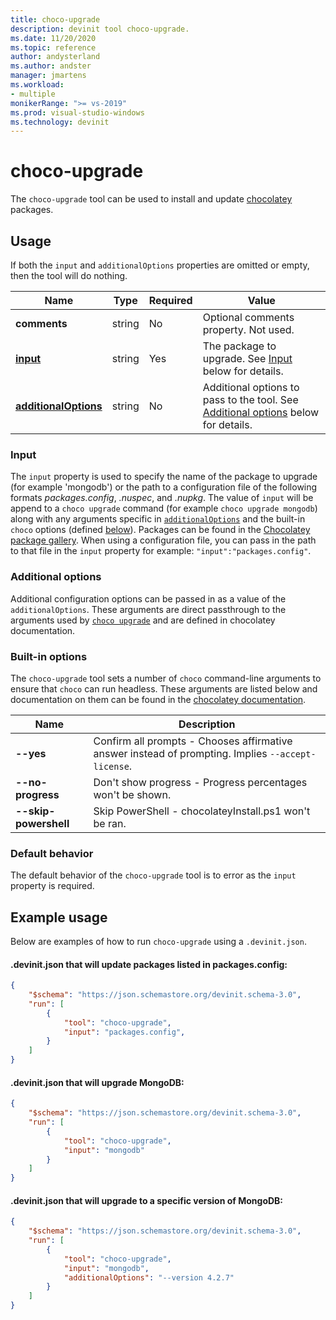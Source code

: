 ```yaml
---
title: choco-upgrade
description: devinit tool choco-upgrade.
ms.date: 11/20/2020
ms.topic: reference
author: andysterland
ms.author: andster
manager: jmartens
ms.workload:
- multiple
monikerRange: ">= vs-2019"
ms.prod: visual-studio-windows
ms.technology: devinit
---
```

# choco-upgrade

The `choco-upgrade` tool can be used to install and update [chocolatey](https://chocolatey.org/docs/commandsupgrade) packages.

## Usage

If both the `input` and `additionalOptions` properties are omitted or empty, then the tool will do nothing.

| Name                                             | Type   | Required  | Value                                                                                                          |
|--------------------------------------------------|--------|-----------|----------------------------------------------------------------------------------------------------------------|
| **comments**                                     | string | No        | Optional comments property. Not used.                                                                          |
| [**input**](#input)                              | string | Yes       | The package to upgrade. See [Input](#input) below for details.                                                 |
| [**additionalOptions**](#additional-options)     | string | No        | Additional options to pass to the tool. See [Additional options](#additional-options) below for details.       |

### Input

The `input` property is used to specify the name of the package to upgrade (for example 'mongodb') or the path to a configuration file of the following formats _packages.config_, _.nuspec_, and _.nupkg_. The value of `input` will be append to a `choco upgrade` command (for example `choco upgrade mongodb`) along with any arguments specific in [`additionalOptions`](#additional-options) and the built-in `choco` options (defined [below](#built-in-options)). Packages can be found in the [Chocolatey package gallery](https://chocolatey.org/packages). When using a configuration file, you can pass in the path to that file in the `input` property for example: `"input":"packages.config"`.

### Additional options

Additional configuration options can be passed in as a value of the `additionalOptions`. These arguments are direct passthrough to the arguments used by [`choco upgrade`](https://chocolatey.org/docs/commands-upgrade) and are defined in chocolatey documentation.

### Built-in options

The `choco-upgrade` tool sets a number of `choco` command-line arguments to ensure that `choco` can run headless. These arguments are listed below and documentation on them can be found in the [chocolatey documentation](https://chocolatey.org/docs/).

| Name                  | Description                                                                                        |
|-----------------------|----------------------------------------------------------------------------------------------------|
| **--yes**             | Confirm all prompts - Chooses affirmative answer instead of prompting. Implies `--accept-license`. |
| **--no-progress**     | Don't show progress - Progress percentages won't be shown.                                         |
| **--skip-powershell** | Skip PowerShell - chocolateyInstall.ps1 won't be ran.                                              |

### Default behavior

The default behavior of the `choco-upgrade` tool is to error as the `input` property is required.

## Example usage
Below are examples of how to run `choco-upgrade` using a `.devinit.json`.

#### .devinit.json that will update packages listed in packages.config:
```json
{
    "$schema": "https://json.schemastore.org/devinit.schema-3.0",
    "run": [
        {
            "tool": "choco-upgrade",
            "input": "packages.config",
        }
    ]
}
```

#### .devinit.json that will upgrade MongoDB:
```json
{
    "$schema": "https://json.schemastore.org/devinit.schema-3.0",
    "run": [
        {
            "tool": "choco-upgrade",
            "input": "mongodb"
        }
    ]
}
```

#### .devinit.json that will upgrade to a specific version of MongoDB:
```json
{
    "$schema": "https://json.schemastore.org/devinit.schema-3.0",
    "run": [
        {
            "tool": "choco-upgrade",
            "input": "mongodb",
            "additionalOptions": "--version 4.2.7"
        }
    ]
}
```